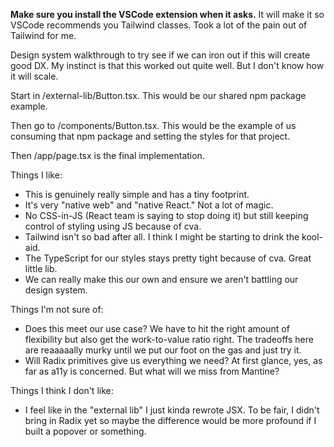 **Make sure you install the VSCode extension when it asks.** It will make it so VSCode recommends you Tailwind classes. Took a lot of the pain out of Tailwind for me.

Design system walkthrough to try see if we can iron out if this will create good DX.
My instinct is that this worked out quite well. But I don't know how it will scale.

Start in /external-lib/Button.tsx. This would be our shared npm package example.

Then go to /components/Button.tsx. This would be the example of us consuming that npm package and setting the styles for that project.

Then /app/page.tsx is the final implementation.

Things I like:

- This is genuinely really simple and has a tiny footprint.
- It's very "native web" and "native React." Not a lot of magic.
- No CSS-in-JS (React team is saying to stop doing it) but still keeping control of styling using JS because of cva.
- Tailwind isn't so bad after all. I think I might be starting to drink the kool-aid.
- The TypeScript for our styles stays pretty tight because of cva. Great little lib.
- We can really make this our own and ensure we aren't battling our design system.

Things I'm not sure of:

- Does this meet our use case? We have to hit the right amount of flexibility but also get the work-to-value ratio right. The tradeoffs here are reaaaaally murky until we put our foot on the gas and just try it.
- Will Radix primitives give us everything we need? At first glance, yes, as far as a11y is concerned. But what will we miss from Mantine?

Things I think I don't like:

- I feel like in the "external lib" I just kinda rewrote JSX. To be fair, I didn't bring in Radix yet so maybe the difference would be more profound if I built a popover or something.
